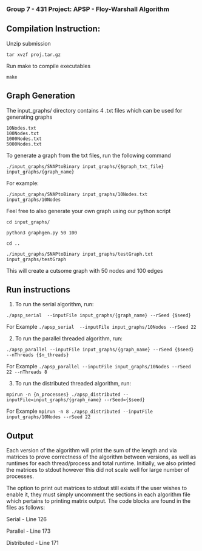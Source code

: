 ### Group 7 - 431 Project: APSP - Floy-Warshall Algorithm

## Compilation Instruction:

Unzip submission

`tar xvzf proj.tar.gz`

Run make to compile executables

`make`

## Graph Generation

The input_graphs/ directory contains 4 .txt files which can be used for generating graphs

    10Nodes.txt
    100Nodes.txt
    1000Nodes.txt
    5000Nodes.txt

To generate a graph from the txt files, run the following command

`./input_graphs/SNAPtoBinary input_graphs/{$graph_txt_file} input_graphs/{graph_name}`

For example:

`./input_graphs/SNAPtoBinary input_graphs/10Nodes.txt input_graphs/10Nodes`

Feel free to also generate your own graph using our python script

`cd input_graphs/`

`python3 graphgen.py 50 100`

`cd ..`

`./input_graphs/SNAPtoBinary input_graphs/testGraph.txt input_graphs/testGraph`

This will create a cutsome graph with 50 nodes and 100 edges

## Run instructions

1. To run the serial algorithm, run:

`./apsp_serial  --inputFile input_graphs/{graph_name} --rSeed {$seed}`

For Example
`./apsp_serial  --inputFile input_graphs/10Nodes --rSeed 22`

2. To run the parallel threaded algorithm, run:

`./apsp_parallel --inputFile input_graphs/{graph_name} --rSeed {$seed} --nThreads {$n_threads}`

For Example
`./apsp_parallel --inputFile input_graphs/10Nodes --rSeed 22 --nThreads 8`

3. To run the distributed threaded algorithm, run:

`mpirun -n {n_processes} ./apsp_distributed --inputFile=input_graphs/{graph_name} --rSeed={$seed}`

For Example
`mpirun -n 8 ./apsp_distributed --inputFile input_graphs/10Nodes --rSeed 22`

## Output

Each version of the algorithm will print the sum of the length and via matrices to prove correctness of the algorithm between versions, as well as runtimes for each thread/process and total runtime. Initially, we also printed the matrices to stdout however this did not scale well for large number of processes.

The option to print out matrices to stdout still exists if the user wishes to enable it, they must simply uncomment the sections in each algorithm file which pertains to printing matrix output. The code blocks are found in the files as follows:

Serial - Line 126

Parallel - Line 173

Distributed - Line 171

